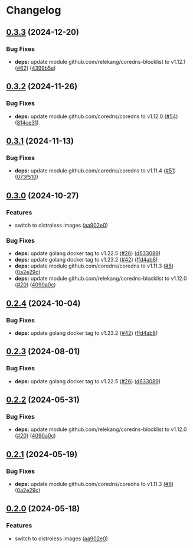 # Changelog

## [0.3.3](https://github.com/toanju/coredns/compare/v0.3.2...v0.3.3) (2024-12-20)


### Bug Fixes

* **deps:** update module github.com/relekang/coredns-blocklist to v1.12.1 ([#62](https://github.com/toanju/coredns/issues/62)) ([4399b5e](https://github.com/toanju/coredns/commit/4399b5e0f260849d11163ef70083815b754ac747))

## [0.3.2](https://github.com/toanju/coredns/compare/v0.3.1...v0.3.2) (2024-11-26)


### Bug Fixes

* **deps:** update module github.com/coredns/coredns to v1.12.0 ([#54](https://github.com/toanju/coredns/issues/54)) ([814ce31](https://github.com/toanju/coredns/commit/814ce312c5964e368afa6a69b035b4dd0072bc1d))

## [0.3.1](https://github.com/toanju/coredns/compare/v0.3.0...v0.3.1) (2024-11-13)


### Bug Fixes

* **deps:** update module github.com/coredns/coredns to v1.11.4 ([#51](https://github.com/toanju/coredns/issues/51)) ([073f510](https://github.com/toanju/coredns/commit/073f5103fabc8b4722f28cdfa8cd523ad3814be2))

## [0.3.0](https://github.com/toanju/coredns/compare/v0.2.4...v0.3.0) (2024-10-27)


### Features

* switch to distroless images ([aa902e0](https://github.com/toanju/coredns/commit/aa902e065491e42e215bb74d0dac9a1e893860e7))


### Bug Fixes

* **deps:** update golang docker tag to v1.22.5 ([#26](https://github.com/toanju/coredns/issues/26)) ([d633089](https://github.com/toanju/coredns/commit/d6330899ab502f8c23dcbd0e096cb93a1effe3ba))
* **deps:** update golang docker tag to v1.23.2 ([#42](https://github.com/toanju/coredns/issues/42)) ([ffd4ab8](https://github.com/toanju/coredns/commit/ffd4ab86009354178c25d8a93c228baf2bfded01))
* **deps:** update module github.com/coredns/coredns to v1.11.3 ([#8](https://github.com/toanju/coredns/issues/8)) ([0a2e29c](https://github.com/toanju/coredns/commit/0a2e29c3d3828d3f1f4fe89bb930a40ac0881dc7))
* **deps:** update module github.com/relekang/coredns-blocklist to v1.12.0 ([#20](https://github.com/toanju/coredns/issues/20)) ([4090a0c](https://github.com/toanju/coredns/commit/4090a0c281c2207118a5cdc4eb8fe5457c5f15cf))

## [0.2.4](https://github.com/toanju/coredns/compare/v0.2.3...v0.2.4) (2024-10-04)


### Bug Fixes

* **deps:** update golang docker tag to v1.23.2 ([#42](https://github.com/toanju/coredns/issues/42)) ([ffd4ab8](https://github.com/toanju/coredns/commit/ffd4ab86009354178c25d8a93c228baf2bfded01))

## [0.2.3](https://github.com/toanju/coredns/compare/v0.2.2...v0.2.3) (2024-08-01)


### Bug Fixes

* **deps:** update golang docker tag to v1.22.5 ([#26](https://github.com/toanju/coredns/issues/26)) ([d633089](https://github.com/toanju/coredns/commit/d6330899ab502f8c23dcbd0e096cb93a1effe3ba))

## [0.2.2](https://github.com/toanju/coredns/compare/0.2.1...v0.2.2) (2024-05-31)


### Bug Fixes

* **deps:** update module github.com/relekang/coredns-blocklist to v1.12.0 ([#20](https://github.com/toanju/coredns/issues/20)) ([4090a0c](https://github.com/toanju/coredns/commit/4090a0c281c2207118a5cdc4eb8fe5457c5f15cf))

## [0.2.1](https://github.com/toanju/coredns/compare/v0.2.0...v0.2.1) (2024-05-19)


### Bug Fixes

* **deps:** update module github.com/coredns/coredns to v1.11.3 ([#8](https://github.com/toanju/coredns/issues/8)) ([0a2e29c](https://github.com/toanju/coredns/commit/0a2e29c3d3828d3f1f4fe89bb930a40ac0881dc7))

## [0.2.0](https://github.com/toanju/coredns/compare/v0.1.0...v0.2.0) (2024-05-18)


### Features

* switch to distroless images ([aa902e0](https://github.com/toanju/coredns/commit/aa902e065491e42e215bb74d0dac9a1e893860e7))
